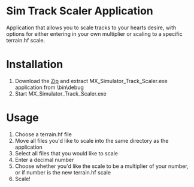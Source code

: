 # Sim Track Scaler Application
Application that allows you to scale tracks to your hearts desire, with options for either entering in your own multiplier or scaling to a specific terrain.hf scale.

# Installation
1. Download the [Zip](https://github.com/jhubbard778/sim-track-scaler-app/archive/refs/heads/main.zip) and extract MX_Simulator_Track_Scaler.exe application from \bin\debug
2. Start MX_Simulator_Track_Scaler.exe

# Usage
1. Choose a terrain.hf file
2. Move all files you'd like to scale into the same directory as the application
3. Select all files that you would like to scale
4. Enter a decimal number
5. Choose whether you'd like the scale to be a multiplier of your number, or if number is the new terrain.hf scale
6. Scale!

